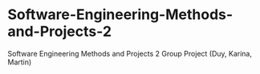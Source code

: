 # Software-Engineering-Methods-and-Projects-2
Software Engineering Methods and Projects 2 Group Project (Duy, Karina, Martin)
